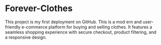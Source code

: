  # Forever-Clothes
This project is my first deployment on GitHub. This is a mod ern and user-friendly e-commerce platform for buying and selling clothes. It features a seamless shopping experience with secure checkout, product filtering, and a responsive design. 
  
 
   
   
 
